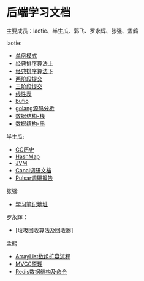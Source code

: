 # 后端学习文档
主要成员：laotie、半生瓜、郭飞、罗永辉、张强、孟鹤

laotie:
- [单例模式](laotie/单例模式.md)
- [经典排序算法上](laotie/经典排序算法上.md)
- [经典排序算法下](laotie/经典排序算法下.md)
- [两阶段提交](laotie/两阶段提交.md)
- [三阶段提交](laotie/三阶段提交.md)
- [线性表](laotie/线性表.md)
- [bufio](laotie/bufio.md)
- [golang源码分析](laotie/golang源码分析.md)
- [数据结构-栈](laotie/栈.md)
- [数据结构-串](laotie/串.md)

半生瓜:
- [GC历史](半生瓜/学习笔记/GC历史.md)
- [HashMap](半生瓜/学习笔记/HashMap.md)
- [JVM](半生瓜/学习笔记/JVM.md)
- [Canal调研文档](半生瓜/调研文档/Canal调研文档.MD)
- [Pulsar调研报告](半生瓜/调研文档/Pulsar调研报告.md)

张强:
- [学习笔记地址](zhangqiang/README.md)

罗永辉：
- [垃圾回收算法及回收器]

孟鹤
- [ArrayList数组扩容流程](./menghe/ArrayList数组扩容流程.md)
- [MVCC原理](./menghe/MVCC原理.md)
- [Redis数据结构及命令](./menghe/Redis数据结构及命令.md)

